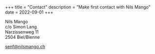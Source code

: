 +++
title = "Contact"
description = "Make first contact with Nils Mango"
date = 2022-09-01
+++

Nils Mango  
c/o Simon Lang  
Narzissenweg 11  
2504 Biel/Bienne

[senf@nilsmango.ch](mailto:senf@nilsmango.ch)
